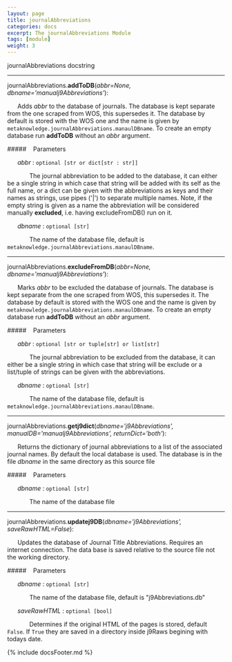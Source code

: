 ```yaml
---
layout: page
title: journalAbbreviations
categories: docs
excerpt: The journalAbbreviations Module
tags: [module]
weight: 3
---
```

<a name="journalAbbreviations"></a>
journalAbbreviations docstring

- - -

<a name="journalAbbreviations.addToDB"></a>journalAbbreviations.**addToDB**(_abbr=None, dbname='manualj9Abbreviations'_):

&nbsp;&nbsp;&nbsp;&nbsp;&nbsp;&nbsp;Adds _abbr_ to the database of journals. The database is kept separate from the one scraped from WOS, this supersedes it. The database by default is stored with the WOS one and the name is given by `metaknowledge.journalAbbreviations.manaulDBname`. To create an empty database run **addToDB** without an _abbr_ argument.

#####&nbsp;&nbsp;&nbsp; Parameters

&nbsp;&nbsp;&nbsp;&nbsp;&nbsp;&nbsp;_abbr_ : `optional [str or dict[str : str]]`

&nbsp;&nbsp;&nbsp;&nbsp;&nbsp;&nbsp;&nbsp;&nbsp;&nbsp;&nbsp;&nbsp;&nbsp; The journal abbreviation to be added to the database, it can either be a single string in which case that string will be added with its self as the full name, or a dict can be given with the abbreviations as keys and their names as strings, use pipes ('|') to separate multiple names. Note, if the empty string is given as a name the abbreviation will be considered manually __excluded__, i.e. having excludeFromDB() run on it.

&nbsp;&nbsp;&nbsp;&nbsp;&nbsp;&nbsp;_dbname_ : `optional [str]`

&nbsp;&nbsp;&nbsp;&nbsp;&nbsp;&nbsp;&nbsp;&nbsp;&nbsp;&nbsp;&nbsp;&nbsp; The name of the database file, default is `metaknowledge.journalAbbreviations.manaulDBname`.


- - -

<a name="journalAbbreviations.excludeFromDB"></a>journalAbbreviations.**excludeFromDB**(_abbr=None, dbname='manualj9Abbreviations'_):

&nbsp;&nbsp;&nbsp;&nbsp;&nbsp;&nbsp;Marks _abbr_ to be excluded the database of journals. The database is kept separate from the one scraped from WOS, this supersedes it. The database by default is stored with the WOS one and the name is given by `metaknowledge.journalAbbreviations.manaulDBname`. To create an empty database run **addToDB** without an _abbr_ argument.

#####&nbsp;&nbsp;&nbsp; Parameters

&nbsp;&nbsp;&nbsp;&nbsp;&nbsp;&nbsp;_abbr_ : `optional [str or tuple[str] or list[str]`

&nbsp;&nbsp;&nbsp;&nbsp;&nbsp;&nbsp;&nbsp;&nbsp;&nbsp;&nbsp;&nbsp;&nbsp; The journal abbreviation to be excluded from the database, it can either be a single string in which case that string will be exclude or a list/tuple of strings can be given with the abbreviations.

&nbsp;&nbsp;&nbsp;&nbsp;&nbsp;&nbsp;_dbname_ : `optional [str]`

&nbsp;&nbsp;&nbsp;&nbsp;&nbsp;&nbsp;&nbsp;&nbsp;&nbsp;&nbsp;&nbsp;&nbsp; The name of the database file, default is `metaknowledge.journalAbbreviations.manaulDBname`.


- - -

<a name="journalAbbreviations.getj9dict"></a>journalAbbreviations.**getj9dict**(_dbname='j9Abbreviations', manualDB='manualj9Abbreviations', returnDict='both'_):

&nbsp;&nbsp;&nbsp;&nbsp;&nbsp;&nbsp;Returns the dictionary of journal abbreviations to a list of the associated journal names. By default the local database is used. The database is in the file _dbname_ in the same directory as this source file

#####&nbsp;&nbsp;&nbsp; Parameters

&nbsp;&nbsp;&nbsp;&nbsp;&nbsp;&nbsp;_dbname_ : `optional [str]`

&nbsp;&nbsp;&nbsp;&nbsp;&nbsp;&nbsp;&nbsp;&nbsp;&nbsp;&nbsp;&nbsp;&nbsp; The name of the database file


- - -

<a name="journalAbbreviations.updatej9DB"></a>journalAbbreviations.**updatej9DB**(_dbname='j9Abbreviations', saveRawHTML=False_):

&nbsp;&nbsp;&nbsp;&nbsp;&nbsp;&nbsp;Updates the database of Journal Title Abbreviations. Requires an internet connection. The data base is saved relative to the source file not the working directory.

#####&nbsp;&nbsp;&nbsp; Parameters

&nbsp;&nbsp;&nbsp;&nbsp;&nbsp;&nbsp;_dbname_ : `optional [str]`

&nbsp;&nbsp;&nbsp;&nbsp;&nbsp;&nbsp;&nbsp;&nbsp;&nbsp;&nbsp;&nbsp;&nbsp; The name of the database file, default is "j9Abbreviations.db"

&nbsp;&nbsp;&nbsp;&nbsp;&nbsp;&nbsp;_saveRawHTML_ : `optional [bool]`

&nbsp;&nbsp;&nbsp;&nbsp;&nbsp;&nbsp;&nbsp;&nbsp;&nbsp;&nbsp;&nbsp;&nbsp; Determines if the original HTML of the pages is stored, default `False`. If `True` they are saved in a directory inside j9Raws begining with todays date.




{% include docsFooter.md %}